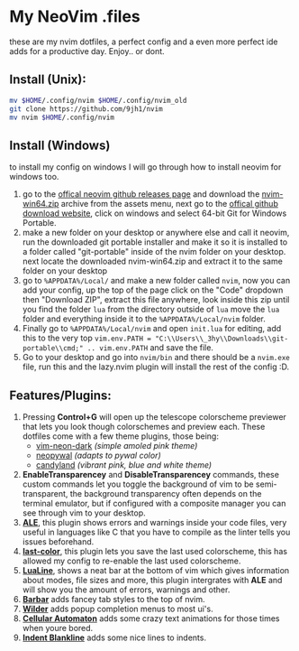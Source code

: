 # My NeoVim .files
these are my nvim dotfiles, a perfect config and a even more perfect ide adds for a productive day. Enjoy.. or dont.
## Install (Unix):
```bash
mv $HOME/.config/nvim $HOME/.config/nvim_old
git clone https://github.com/9jh1/nvim
mv nvim $HOME/.config/nvim
```
## Install (Windows)
to install my config on windows I will go through how to install neovim for windows too.
1. go to the [offical neovim github releases page](https://github.com/neovim/neovim/releases) and download the [nvim-win64.zip](https://github.com/neovim/neovim/releases/download/nightly/nvim-win64.zip) archive from the assets menu, next go to the [offical github download website](https://git-scm.com/downloads), click on windows and select 64-bit Git for Windows Portable.
2. make a new folder on your desktop or anywhere else and call it neovim, run the downloaded git portable installer and make it so it is installed to a folder called "git-portable" inside of the nvim folder on your desktop. next locate the downloaded nvim-win64.zip and extract it to the same folder on your desktop
3. go to `%APPDATA%/Local/` and make a new folder called `nvim`, now you can add your config, up the top of the page click on the "Code" dropdown then "Download ZIP", extract this file anywhere, look inside this zip until you find the folder `lua` from the directory outside of `lua` move the `lua` folder and everything inside it to the `%APPDATA%/Local/nvim` folder.
4. Finally go to `%APPDATA%/Local/nvim` and open `init.lua` for editing, add this to the very top `vim.env.PATH = "C:\\Users\\_3hy\\Downloads\\git-portable\\cmd;" .. vim.env.PATH` and save the file.
5. Go to your desktop and go into `nvim/bin` and there should be a `nvim.exe` file, run this and the lazy.nvim plugin will install the rest of the config :D.
## Features/Plugins:
1. Pressing **Control+G** will open up the telescope colorscheme previewer that lets you look though colorschemes and preview each. These dotfiles come with a few theme plugins, those being:<br>
    - [vim-neon-dark](https://github.com/nonetallt/vim-neon-dark) *(simple amoled pink theme)*
    - [neopywal](https://github.com/RedsXDD/neopywal.nvim) *(adapts to pywal color)*
    - [candyland](https://github.com/AmberLehmann/candyland.nvim) *(vibrant pink, blue and white theme)*
2. **EnableTransparencey** and **DisableTransparencey** commands, these custom commands let you toggle the background of vim to be semi-transparent, the background transparency often depends on the terminal emulator, but if configured with a composite manager you can see through vim to your desktop. 
3. [**ALE**](https://github.com/dense-analysis/ale), this plugin shows errors and warnings inside your code files, very useful in languages like C that you have to compile as the linter tells you issues beforehand.
4. [**last-color**](https://github.com/raddari/last-color.nvim), this plugin lets you save the last used colorscheme, this has allowed my config to re-enable the last used colorscheme.
5. [**LuaLine**](https://github.com/nvim-lualine/lualine.nvim), shows a neat bar at the bottom of vim which gives information about modes, file sizes and more, this plugin intergrates with **ALE** and will show you the amount of errors, warnings and other.
6. [**Barbar**](https://github.com/romgrk/barbar.nvim) adds fancey tab styles to the top of nvim.
7. [**Wilder**](https://github.com/gelguy/wilder.nvim) adds popup completion menus to most ui's.
8. [**Cellular Automaton**](https://github.com/eandrju/cellular-automaton.nvim) adds some crazy text animations for those times when youre bored.
9. [**Indent Blankline**](https://github.com/lukas-reineke/indent-blankline.nvim) adds some nice lines to indents.

